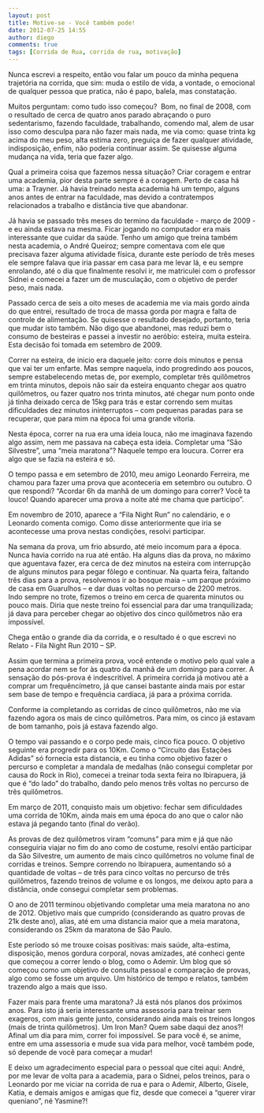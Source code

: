 ```yaml
---
layout: post
title: Motive-se - Você também pode!
date: 2012-07-25 14:55
author: diego
comments: true
tags: [Corrida de Rua, corrida de rua, motivação]
---
```

Nunca escrevi a respeito, então vou falar um pouco da minha pequena trajetória na corrida, que sim: muda o estilo de vida, a vontade, o emocional de qualquer pessoa que pratica, não é papo, balela, mas constatação.

Muitos perguntam: como tudo isso começou?  Bom, no final de 2008, com o resultado de cerca de quatro anos parado abraçando o puro sedentarismo, fazendo faculdade, trabalhando, comendo mal, alem de usar isso como desculpa para não fazer mais nada, me via como: quase trinta kg acima do meu peso, alta estima zero, preguiça de fazer qualquer atividade, indisposição, enfim, não poderia continuar assim. Se quisesse alguma mudança na vida, teria que fazer algo.

Qual a primeira coisa que fazemos nessa situação? Criar coragem e entrar uma academia, pior desta parte sempre é a coragem. Perto de casa há uma: a Trayner. Já havia treinado nesta academia há um tempo, alguns anos antes de entrar na faculdade, mas devido a contratempos relacionados a trabalho e distância tive que abandonar.

Já havia se passado três meses do termino da faculdade - março de 2009 - e eu ainda estava na mesma. Ficar jogando no computador era mais interessante que cuidar da saúde. Tenho um amigo que treina também nesta academia, o André Queiroz; sempre comentava com ele que precisava fazer alguma atividade física, durante este período de três meses ele sempre falava que iria passar em casa para me levar lá, e eu sempre enrolando, até o dia que finalmente resolvi ir, me matriculei com o professor Sidnei e comecei a fazer um de musculação, com o objetivo de perder peso, mais nada.

Passado cerca de seis a oito meses de academia me via mais gordo ainda do que entrei, resultado de troca de massa gorda por magra e falta de controle de alimentação. Se quisesse o resultado desejado, portanto, teria que mudar isto também. Não digo que abandonei, mas reduzi bem o consumo de besteiras e passei a investir no aeróbio: esteira, muita esteira. Esta decisão foi tomada em setembro de 2009.

Correr na esteira, de inicio era daquele jeito: corre dois minutos e pensa que vai ter um enfarte. Mas sempre naquela, indo progredindo aos poucos, sempre estabelecendo metas de, por exemplo, completar três quilômetros em trinta minutos, depois não sair da esteira enquanto chegar aos quatro quilômetros, ou fazer quatro nos trinta minutos, até chegar num ponto onde já tinha deixado cerca de 15kg para trás e estar correndo sem muitas dificuldades dez minutos ininterruptos – com pequenas paradas para se recuperar, que para mim na época foi uma grande vitoria.

Nesta época, correr na rua era uma ideia louca, não me imaginava fazendo algo assim, nem me passava na cabeça esta ideia. Completar uma “São Silvestre”, uma “meia maratona”? Naquele tempo era loucura. Correr era algo que se fazia na esteira e só.

O tempo passa e em setembro de 2010, meu amigo Leonardo Ferreira, me chamou para fazer uma prova que aconteceria em setembro ou outubro. O que respondi? “Acordar 6h da manhã de um domingo para correr? Você ta louco! Quando aparecer uma prova a noite até me chama que participo”.

Em novembro de 2010, aparece a “Fila Night Run” no calendário, e o Leonardo comenta comigo. Como disse anteriormente que iria se acontecesse uma prova nestas condições, resolvi participar.

Na semana da prova, um frio absurdo, até meio incomum para a época. Nunca havia corrido na rua até então. Ha alguns dias da prova, no máximo que aguentava fazer, era cerca de dez minutos na esteira com interrupção de alguns minutos para pegar fôlego e continuar. Na quarta feira, faltando três dias para a prova, resolvemos ir ao bosque maia – um parque próximo de casa em Guarulhos – e dar duas voltas no percurso de 2200 metros. Indo sempre no trote, fizemos o treino em cerca de quarenta minutos ou pouco mais. Diria que neste treino foi essencial para dar uma tranquilizada; já dava para perceber chegar ao objetivo dos cinco quilômetros não era impossível.

Chega então o grande dia da corrida, e o resultado é o que escrevi no Relato - Fila Night Run 2010 – SP.

Assim que termina a primeira prova, você entende o motivo pelo qual vale a pena acordar nem se for às quatro da manhã de um domingo para correr. A sensação do pós-prova é indescritível. A primeira corrida já motivou até a comprar um frequêncímetro, já que cansei bastante ainda mais por estar sem base de tempo e frequência cardíaca, já para a próxima corrida.

Conforme ia completando as corridas de cinco quilômetros, não me via fazendo agora os mais de cinco quilômetros. Para mim, os cinco já estavam de bom tamanho, pois já estava fazendo algo.

O tempo vai passando e o corpo pede mais, cinco fica pouco. O objetivo seguinte era progredir para os 10Km. Como o “Circuito das Estações Adidas” só fornecia esta distancia, e eu tinha como objetivo fazer o percurso e completar a mandala de medalhas (não consegui completar por causa do Rock in Rio), comecei a treinar toda sexta feira no Ibirapuera, já que é “do lado” do trabalho, dando pelo menos três voltas no percurso de três quilômetros.

Em março de 2011, conquisto mais um objetivo: fechar sem dificuldades uma corrida de 10Km, ainda mais em uma época do ano que o calor não estava já pegando tanto (final do verão).

As provas de dez quilômetros viram “comuns” para mim e já que não conseguiria viajar no fim do ano como de costume, resolvi então participar da São Silvestre, um aumento de mais cinco quilômetros no volume final de corridas e treinos. Sempre correndo no Ibirapuera, aumentando só a quantidade de voltas – de três para cinco voltas no percurso de três quilômetros, fazendo treinos de volume e os longos, me deixou apto para a distância, onde consegui completar sem problemas. 

O ano de 2011 terminou objetivando completar uma meia maratona no ano de 2012. Objetivo mais que cumprido (considerando as quatro provas de 21k deste ano), alias, até em uma distancia maior que a meia maratona, considerando os 25km da maratona de São Paulo.

Este período só me trouxe coisas positivas: mais saúde, alta-estima, disposição, menos gordura corporal, novas amizades, até conheci gente que começou a correr lendo o blog, como o Ademir. Um blog que só começou como um objetivo de consulta pessoal e comparação de provas, algo como se fosse um arquivo. Um histórico de tempo e relatos, também trazendo algo a mais que isso.

Fazer mais para frente uma maratona? Já está nós planos dos próximos anos. Para isto já seria interessante uma assessoria para treinar sem exageros, com mais gente junto, considerando ainda mais os treinos longos (mais de trinta quilômetros). Um Iron Man? Quem sabe daqui dez anos?! Afinal um dia para mim, correr foi impossível. Se para você é, se anime, entre em uma assessoria e mude sua vida para melhor, você também pode, só depende de você para começar a mudar!

E deixo um agradecimento especial para o pessoal que citei aqui: André, por me levar de volta para a academia, para o Sidnei, pelos treinos, para o Leonardo por me viciar na corrida de rua e para o Ademir, Alberto, Gisele, Katia, e demais amigos e amigas que fiz, desde que comecei a “querer virar queniano”, né Yasmine?!
